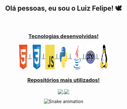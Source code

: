 <h2 align="center">  Olá pessoas, eu sou o Luiz Felipe! 🕊 </h2>



<div style="display: inline_block" align="center">

  <a href="https://github.com/luizfxz">
  
</div>

<div style="display: inline_block" align="center"><br>
  
  <h3> Tecnologias desenvolvidas! </h3>

  <img align="center" alt="Jordan-HTML" height="80" width="30" src="https://raw.githubusercontent.com/devicons/devicon/master/icons/html5/html5-original.svg"> | 
  <img align="center" alt="Jordan-CSS" height="80" width="30" src="https://raw.githubusercontent.com/devicons/devicon/master/icons/css3/css3-original.svg"> | 
   <img align="center" alt="Jordan-JS" height="80" width="30" src="https://raw.githubusercontent.com/devicons/devicon/master/icons/javascript/javascript-original.svg"> | 
  <img align="center" alt="Jordan-Python" height="80" width="30" src="https://raw.githubusercontent.com/devicons/devicon/master/icons/python/python-original.svg"> |
   <img align="center" alt="Jordan-Java" height="80" width="30" src="https://raw.githubusercontent.com/devicons/devicon/master/icons/java/java-original.svg"> |
    <img align="center" alt="Jordan-php" height="80" width="30" src="https://raw.githubusercontent.com/devicons/devicon/master/icons/php/php-original.svg"> |
      <img align="center" alt="Jordan-Linux" height="80" width="30" src="https://raw.githubusercontent.com/devicons/devicon/master/icons/linux/linux-original.svg">
  
  
</div>

<div align="center">  
  <h3> Repositórios mais utilizados! </h3>
  <a href="https://github.com/luizfxz/python">
  <img align="center" src="https://github-readme-stats.vercel.app/api/pin/?username=luizfxz&repo=python&theme=midnight-purple&" />
  </a>
  <a href="https://github.com/JordanCy/php-study">
  <img align="center" src="https://github-readme-stats.vercel.app/api/pin/?username=luizfxz&repo=php-study&theme=midnight-purple&" />
  </a>
  
 </div>
 
<div align="center">  
  
 ![Snake animation](https://github.com/luizfxz/luizfxz/blob/main/github-contribution-grid-snake.svg)

 </div>
